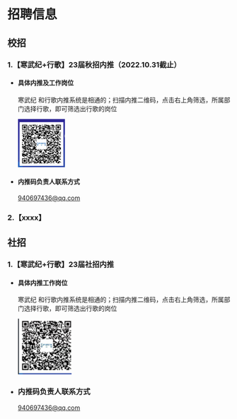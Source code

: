 # 招聘信息

## 校招

### 1.【寒武纪+行歌】23届秋招内推（2022.10.31截止）

- #### 具体内推及工作岗位

  寒武纪 和行歌内推系统是相通的；扫描内推二维码，点击右上角筛选，所属部门选择行歌，即可筛选出行歌的岗位

  ![](assets/1-1667117193630-5.png)

- #### 内推码负责人联系方式

  940697436@qq.com

  

### 2.【xxxx】









## 社招

### 1.【寒武纪+行歌】23届社招内推

- #### 具体内推工作岗位

  寒武纪 和行歌内推系统是相通的；扫描内推二维码，点击右上角筛选，所属部门选择行歌，即可筛选出行歌的岗位

  ![image-20221030160204435](assets/image-20221030160204435.png)

- ### 内推码负责人联系方式

  940697436@qq.com
